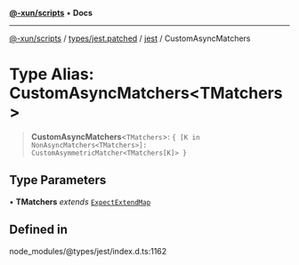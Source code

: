 [**@-xun/scripts**](../../../../../README.md) • **Docs**

***

[@-xun/scripts](../../../../../README.md) / [types/jest.patched](../../../README.md) / [jest](../README.md) / CustomAsyncMatchers

# Type Alias: CustomAsyncMatchers\<TMatchers\>

> **CustomAsyncMatchers**\<`TMatchers`\>: `{ [K in NonAsyncMatchers<TMatchers>]: CustomAsymmetricMatcher<TMatchers[K]> }`

## Type Parameters

• **TMatchers** *extends* [`ExpectExtendMap`](../interfaces/ExpectExtendMap.md)

## Defined in

node\_modules/@types/jest/index.d.ts:1162
